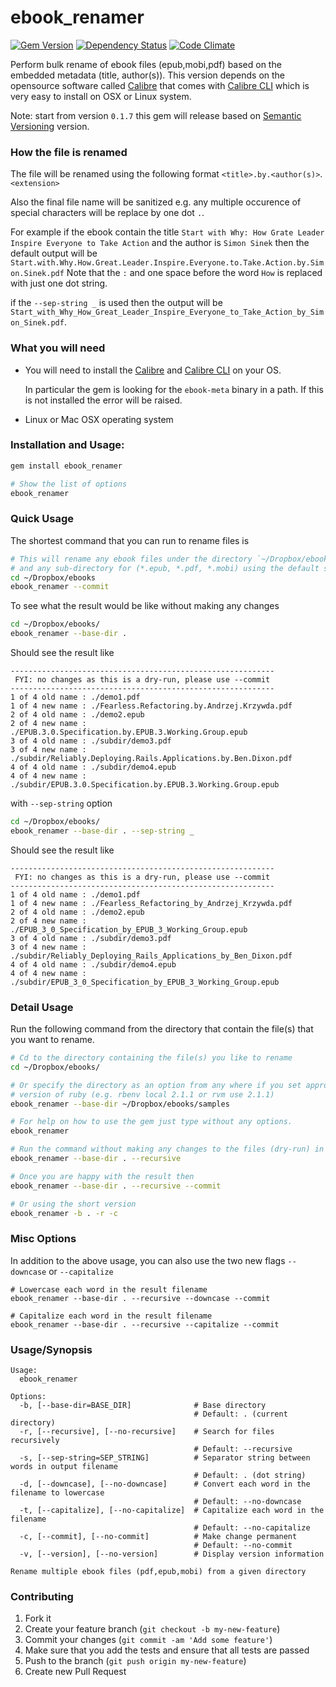 ebook_renamer
=============

[![Gem Version](https://badge.fury.io/rb/ebook_renamer.svg)][gem]
[![Dependency Status](https://gemnasium.com/agilecreativity/ebook_renamer.png)][gemnasium]
[![Code Climate](https://codeclimate.com/github/agilecreativity/ebook_renamer.png)][codeclimate]

[gem]: http://badge.fury.io/rb/ebook_renamer
[gemnasium]: https://gemnasium.com/agilecreativity/ebook_renamer
[codeclimate]: https://codeclimate.com/github/agilecreativity/ebook_renamer

Perform bulk rename of ebook files (epub,mobi,pdf) based on the embedded metadata (title, author(s)).
This version depends on the opensource software called [Calibre][] that comes
with [Calibre CLI][] which is very easy to install on OSX or Linux system.

Note: start from version `0.1.7` this gem will release based on [Semantic Versioning][] version.

### How the file is renamed

The file will be renamed using the following format `<title>.by.<author(s)>`.`<extension>`

Also the final file name will be sanitized e.g. any multiple occurence of special characters will be
replace by one dot `.`.

For example if the ebook contain the title `Start with Why: How Grate Leader Inspire Everyone to Take Action`
and the author is `Simon Sinek` then the default output will be
`Start.with.Why.How.Great.Leader.Inspire.Everyone.to.Take.Action.by.Simon.Sinek.pdf`
Note that the `:` and one space before the word `How` is replaced with just one dot string.

if the `--sep-string _` is used then the output will be
`Start_with_Why_How_Great_Leader_Inspire_Everyone_to_Take_Action_by_Simon_Sinek.pdf`.

### What you will need

* You will need to install the [Calibre][] and
  [Calibre CLI][] on your OS.

  In particular the gem is looking for the `ebook-meta` binary in a path.
  If this is not installed the error will be raised.

* Linux or Mac OSX operating system

### Installation and Usage:

```sh
gem install ebook_renamer

# Show the list of options
ebook_renamer
```

### Quick Usage

The shortest command that you can run to rename files is

```sh
# This will rename any ebook files under the directory `~/Dropbox/ebooks`
# and any sub-directory for (*.epub, *.pdf, *.mobi) using the default settings
cd ~/Dropbox/ebooks
ebook_renamer --commit
```

To see what the result would be like without making any changes

```sh
cd ~/Dropbox/ebooks/
ebook_renamer --base-dir .
```

Should see the result like

```
-----------------------------------------------------------
 FYI: no changes as this is a dry-run, please use --commit
-----------------------------------------------------------
1 of 4 old name : ./demo1.pdf
1 of 4 new name : ./Fearless.Refactoring.by.Andrzej.Krzywda.pdf
2 of 4 old name : ./demo2.epub
2 of 4 new name : ./EPUB.3.0.Specification.by.EPUB.3.Working.Group.epub
3 of 4 old name : ./subdir/demo3.pdf
3 of 4 new name : ./subdir/Reliably.Deploying.Rails.Applications.by.Ben.Dixon.pdf
4 of 4 old name : ./subdir/demo4.epub
4 of 4 new name : ./subdir/EPUB.3.0.Specification.by.EPUB.3.Working.Group.epub
```

with `--sep-string` option

```sh
cd ~/Dropbox/ebooks/
ebook_renamer --base-dir . --sep-string _
```

Should see the result like

```
-----------------------------------------------------------
 FYI: no changes as this is a dry-run, please use --commit
-----------------------------------------------------------
1 of 4 old name : ./demo1.pdf
1 of 4 new name : ./Fearless_Refactoring_by_Andrzej_Krzywda.pdf
2 of 4 old name : ./demo2.epub
2 of 4 new name : ./EPUB_3_0_Specification_by_EPUB_3_Working_Group.epub
3 of 4 old name : ./subdir/demo3.pdf
3 of 4 new name : ./subdir/Reliably_Deploying_Rails_Applications_by_Ben_Dixon.pdf
4 of 4 old name : ./subdir/demo4.epub
4 of 4 new name : ./subdir/EPUB_3_0_Specification_by_EPUB_3_Working_Group.epub
```

### Detail Usage

Run the following command from the directory that contain the file(s) that
you want to rename.

```sh
# Cd to the directory containing the file(s) you like to rename
cd ~/Dropbox/ebooks/

# Or specify the directory as an option from any where if you set appropriate
# version of ruby (e.g. rbenv local 2.1.1 or rvm use 2.1.1)
ebook_renamer --base-dir ~/Dropbox/ebooks/samples

# For help on how to use the gem just type without any options.
ebook_renamer

# Run the command without making any changes to the files (dry-run) in the current directory
ebook_renamer --base-dir . --recursive

# Once you are happy with the result then
ebook_renamer --base-dir . --recursive --commit

# Or using the short version
ebook_renamer -b . -r -c
```

### Misc Options
In addition to the above usage, you can also use the two new flags `--downcase` or
`--capitalize`

```shell
# Lowercase each word in the result filename
ebook_renamer --base-dir . --recursive --downcase --commit

# Capitalize each word in the result filename
ebook_renamer --base-dir . --recursive --capitalize --commit
```

### Usage/Synopsis

```
Usage:
  ebook_renamer

Options:
  -b, [--base-dir=BASE_DIR]              # Base directory
                                         # Default: . (current directory)
  -r, [--recursive], [--no-recursive]    # Search for files recursively
                                         # Default: --recursive
  -s, [--sep-string=SEP_STRING]          # Separator string between words in output filename
                                         # Default: . (dot string)
  -d, [--downcase], [--no-downcase]      # Convert each word in the filename to lowercase
                                         # Default: --no-downcase
  -t, [--capitalize], [--no-capitalize]  # Capitalize each word in the filename
                                         # Default: --no-capitalize
  -c, [--commit], [--no-commit]          # Make change permanent
                                         # Default: --no-commit
  -v, [--version], [--no-version]        # Display version information

Rename multiple ebook files (pdf,epub,mobi) from a given directory

```

### Contributing

1. Fork it
2. Create your feature branch (`git checkout -b my-new-feature`)
3. Commit your changes (`git commit -am 'Add some feature'`)
4. Make sure that you add the tests and ensure that all tests are passed
5. Push to the branch (`git push origin my-new-feature`)
6. Create new Pull Request

[Calibre]: http://www.calibre-ebook.com/
[Calibre CLI]: http://manual.calibre-ebook.com/cli/cli-index.html
[Semantic Versioning]: http://semver.org
